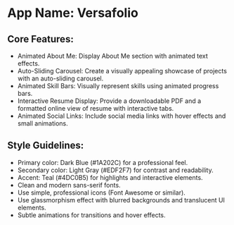 # **App Name**: Versafolio

## Core Features:

- Animated About Me: Display About Me section with animated text effects.
- Auto-Sliding Carousel: Create a visually appealing showcase of projects with an auto-sliding carousel.
- Animated Skill Bars: Visually represent skills using animated progress bars.
- Interactive Resume Display: Provide a downloadable PDF and a formatted online view of resume with interactive tabs.
- Animated Social Links: Include social media links with hover effects and small animations.

## Style Guidelines:

- Primary color: Dark Blue (#1A202C) for a professional feel.
- Secondary color: Light Gray (#EDF2F7) for contrast and readability.
- Accent: Teal (#4DC0B5) for highlights and interactive elements.
- Clean and modern sans-serif fonts.
- Use simple, professional icons (Font Awesome or similar).
- Use glassmorphism effect with blurred backgrounds and translucent UI elements.
- Subtle animations for transitions and hover effects.